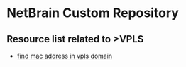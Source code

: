 # NetBrain Custom Repository

## Resource list related to >VPLS


* [find mac address in vpls domain](find%20mac%20address%20in%20vpls%20domain/)
